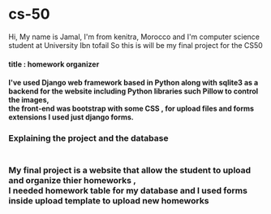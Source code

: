# cs-50
Hi,
My name is Jamal, I'm from kenitra, Morocco and I'm computer science student at University Ibn tofail
So this is will be my final project for the CS50 <br>
<h4>title : homework organizer<h4>
I've used Django web framework based in Python along with sqlite3 as a backend for the website including Python libraries such Pillow to control the images,<br>
the front-end was bootstrap with some CSS , for upload files and forms extensions I used just django forms.<br>
<h3>Explaining the project and the database<h3><br>
My final project is a website that allow the student to upload and organize thier homeworks ,<br>
I needed homework table for my database and I used forms inside upload template to upload new homeworks <br>

